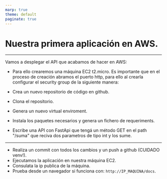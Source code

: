 ```yaml
---
marp: true
theme: default
paginate: true
---
```


<style>
img[alt~="center"] {
  display: block;
  margin: 0 auto;
}
</style>


# Nuestra primera aplicación en AWS.

--- 


Vamos a desplegar el API que acabamos de hacer en AWS:

- Para ello crearemos una máquina EC2 t2.micro. Es importante que en el proceso de creación abramos el puerto http, para ello al crearla configurar el security group de la siguiente manera:


- Crea un nuevo repositorio de código en github.
- Clona el repositorio.
- Genera un nuevo virtual enviroment.
- Instala los paquetes necesarios y genera un fichero de requeriments.
- Escribe una API con FastApi que tengá un método GET en el path "/suma" que reciva dos parametros de tipo int y los sume.

---
- Realiza un commit con todos los cambios y un push a github (CUIDADO venv!).
- Ejecutamos la aplicación en nuestra máquina EC2.
- Consulata la ip publica de la máquina.
- Prueba desde un navegador si funciona con: ```http://IP_MAQUINA/docs```.
